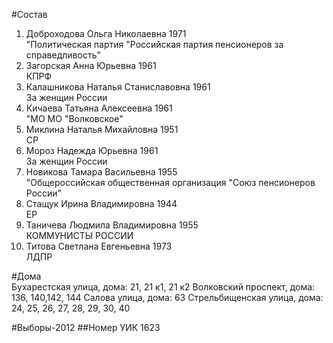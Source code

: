 #Состав
1. Доброходова Ольга Николаевна 1971   
    "Политическая партия "Российская партия пенсионеров за справедливость"
2. Загорская Анна Юрьевна 1961   
    КПРФ
3. Калашникова Наталья Станиславовна 1961   
    За женщин России
4. Кичаева Татьяна Алексеевна 1961   
    "МО МО "Волковское"
5. Миклина Наталья Михайловна 1951   
    СР
6. Мороз Надежда Юрьевна 1961   
    За женщин России
7. Новикова Тамара Васильевна 1955   
    "Общероссийская общественная организация "Союз пенсионеров России"
8. Стащук Ирина Владимировна 1944   
    ЕР
9. Таничева Людмила Владимировна 1955   
    КОММУНИСТЫ РОССИИ
10. Титова Светлана Евгеньевна 1973   
    ЛДПР

#Дома  
Бухарестская улица, дома: 21, 21 к1, 21 к2 Волковский проспект, дома: 136, 140,142, 144 Салова улица, дома: 63 Стрельбищенская улица, дома: 24, 25, 26, 27, 28, 29, 30, 40

#Выборы-2012
##Номер УИК
1623
